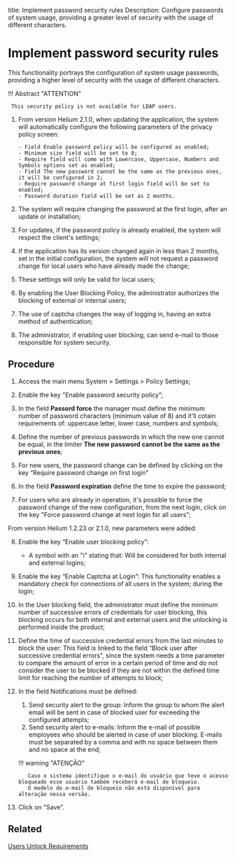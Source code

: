 title: Implement password security rules
Description: Configure passwords of system usage, providing a greater level of security with the usage of different characters.
# Implement password security rules

This functionality portrays the configuration of system usage passwords,
providing a higher level of security with the usage of different characters.

!!! Abstract "ATTENTION"

     This security policy is not available for LDAP users.
     

1. From version Helium 2.1.0, when updating the application, the system will automatically configure the following parameters of the privacy policy screen:

       - Field Enable password policy will be configured as enabled;  
       - Minimum size field will be set to 8;  
       - Require field will come with Lowercase, Uppercase, Numbers and Symbols options set as enabled;  
       - Field The new password cannot be the same as the previous ones, it will be configured in 2;  
       - Require password change at first login field will be set to enabled;  
       - Password duration field will be set as 2 months.

2. The system will require changing the password at the first login, after an update or installation;  
3. For updates, if the password policy is already enabled, the system will respect the client's settings;  
4. If the application has its version changed again in less than 2 months, set in the initial configuration, the system will not request a password change for local users who have already made the change;  
5. These settings will only be valid for local users;  
6. By enabling the User Blocking Policy, the administrator authorizes the blocking of external or internal users;  
7. The use of captcha changes the way of logging in, having an extra method of authentication;  
8. The administrator, if enabling user blocking, can send e-mail to those responsible for system security.

Procedure
------------

1.  Access the main menu System \> Settings \> Policy Settings;

2.  Enable the key "Enable password security policy”;

3.  In the field **Passord force** the manager must define the minimum number
    of password characters (minimum value of 8) and it'll cotain requirements of:
    uppercase letter, lower case, numbers and symbols;

4.  Define the number of previous passwords in which the new one cannot be equal,
    in the limiter **The new password cannot be the same as the previous ones**;

5.  For new users, the password change can be defined by clicking on the key
    “Require password change on first login”

6.  In the field **Password expiration** define the time to expire the password;

7.  For users who are already in operation, it's possible to force the password
    change of the new configuration, from the next login, click on the key "Force
    password change at next login for all users";
    
From version Helium 1.2.23 or 2.1.0, new parameters were added:    

8.  Enable the key “Enable user blocking policy”:
    
    - A symbol with an "i" stating that: Will be considered for both internal and external logins;
        
9.  Enable the key “Enable Captcha at Login”: This functionality enables a mandatory check for connections of all users in the system; during the login;    

10.  In the User blocking field, the administrator must define the minimum number of successive errors of credentials for user blocking, this blocking occurs for both internal and external users and the unlocking is performed inside the product;  

11.  Define the time of successive credential errors from the last minutes to block the user: This field is linked to the field “Block user after successive credential errors”, since the system needs a time parameter to compare the amount of error in a certain period of time and do not consider the user to be blocked if they are not within the defined time limit for reaching the number of attempts to block;  

12.  In the field Notifications must be defined:
        1. Send security alert to the group: Inform the group to whom the alert email will be sent in case of blocked user for exceeding the configured attempts;
        2. Send security alert to e-mails: Inform the e-mail of possible employees who should be alerted in case of user blocking. E-mails must be separated by a comma and with no space between them and no space at the end;
        
        !!! warning "ATENÇÃO"
        
            Caso o sistema identifique o e-mail do usuário que teve o acesso bloqueado esse usuário também receberá e-mail de bloqueio.
            O modelo de e-mail de bloqueio não está disponível para alteração nessa versão.    

13.  Click on "Save”.

## Related

[Users Unlock Requirements](/en-us/4biz-helium/platform-administration/security/user-unlock-requirement.html)
